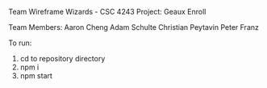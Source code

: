 Team Wireframe Wizards - CSC 4243 Project: Geaux Enroll

Team Members:
Aaron Cheng
Adam Schulte
Christian Peytavin
Peter Franz

To run:

1. cd to repository directory
2. npm i
3. npm start
